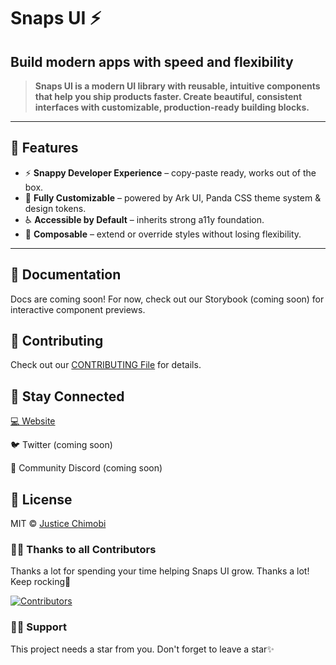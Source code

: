 # Snaps UI ⚡

## Build modern apps with speed and flexibility

> **Snaps UI is a modern UI library with reusable, intuitive components that help you ship products faster. Create beautiful, consistent interfaces with customizable, production-ready building blocks.**

---

## 🚀 Features

- ⚡ **Snappy Developer Experience** – copy-paste ready, works out of the box.
- 🎨 **Fully Customizable** – powered by Ark UI, Panda CSS theme system & design tokens.
- ♿ **Accessible by Default** – inherits strong a11y foundation.
- 🧩 **Composable** – extend or override styles without losing flexibility.

---

## 📖 Documentation

Docs are coming soon!
For now, check out our Storybook (coming soon) for interactive component previews.

## 🤝 Contributing

Check out our [CONTRIBUTING File](CONTRIBUTING.md) for details.

## 📣 Stay Connected

[💻 Website](https://snaps-ui.vercel.app/)

🐦 Twitter (coming soon)

💬 Community Discord (coming soon)

## 📜 License

MIT © [Justice Chimobi](LICENSE)

### 💪🏽 Thanks to all Contributors

Thanks a lot for spending your time helping Snaps UI grow. Thanks a lot! Keep rocking🍻

[![Contributors](https://contrib.rocks/image?repo=snaps-ui/snaps-ui)](https://github.com/snaps-ui/snaps-ui/graphs/contributors)

### 🙏🏽 Support

This project needs a star️ from you. Don't forget to leave a star✨
